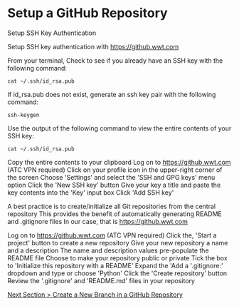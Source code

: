 # Setup a GitHub Repository



Setup SSH Key Authentication

Setup SSH key authentication with https://github.wwt.com

From your terminal, Check to see if you already have an SSH key with the following command:



```shell
cat ~/.ssh/id_rsa.pub
```



If id_rsa.pub does not exist, generate an ssh key pair with the following command:



```shell
ssh-keygen
```



Use the output of the following command to view the entire contents of your SSH key:



```shell
cat ~/.ssh/id_rsa.pub
```



Copy the entire contents to your clipboard
Log on to https://github.wwt.com (ATC VPN required)
Click on your profile icon in the upper-right corner of the screen
Choose 'Settings' and select the 'SSH and GPG keys' menu option
Click the 'New SSH key' button
Give your key a title and paste the key contents into the 'Key' input box
Click 'Add SSH key'



A best practice is to create/initialize all Git repositories from the central repository
This provides the benefit of automatically generating README and .gitignore files
In our case, that is https://github.wwt.com

Log on to https://github.wwt.com (ATC VPN required)
Click the, 'Start a project' button to create a new repository
Give your new repository a name and a description
The name and description values pre-populate the README file
Choose to make your repository public or private
Tick the box to 'Initialize this repository with a README'
Expand the 'Add a '.gitignore:' dropdown and type or choose 'Python'
Click the 'Create repository' button
Review the '.gitignore' and 'README.md' files in your repository



[Next Section > Create a New Branch in a GitHub Repository](section_4.md "Create a New Branch in a GitHub Repository")

